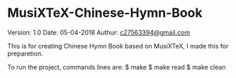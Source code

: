 # MusiXTeX-Chinese-Hymn-Book

Version: 1.0
Date: 05-04-2018
Authur: c27563394@gmail.com

This is for creating Chinese Hymn Book based on MusiXTeX, 
I made this for preparetion.

To run the project, commands lines are:
$ make
$ make read
$ make clean

